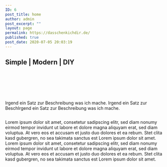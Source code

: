```yaml
---
ID: 6
post_title: home
author: admin
post_excerpt: ""
layout: page
permalink: https://dasschenkichdir.de/
published: true
post_date: 2020-07-05 20:03:19
---
```

<!-- wp:heading {"align":"center"} -->
<h2 class="has-text-align-center">Simple | Modern | DIY</h2>
<!-- /wp:heading -->

<!-- wp:spacer {"height":78} -->
<div style="height:78px" aria-hidden="true" class="wp-block-spacer"></div>
<!-- /wp:spacer -->

<!-- wp:paragraph -->
<p>Irgend ein Satz zur Beschreibung was ich mache. Irgend ein Satz zur BeschIrgend ein Satz zur Beschreibung was ich mache.</p>
<!-- /wp:paragraph -->

<!-- wp:image {"id":8,"sizeSlug":"large"} -->
<figure class="wp-block-image size-large"><img src="https://dasschenkichdir.de/wp-content/uploads/2020/07/Bath-Caddy-1024x768.jpg" alt="" class="wp-image-8"/></figure>
<!-- /wp:image -->

<!-- wp:paragraph -->
<p>Lorem ipsum dolor sit amet, consetetur sadipscing elitr, sed diam nonumy eirmod tempor invidunt ut labore et dolore magna aliquyam erat, sed diam voluptua. At vero eos et accusam et justo duo dolores et ea rebum. Stet clita kasd gubergren, no sea takimata sanctus est Lorem ipsum dolor sit amet. Lorem ipsum dolor sit amet, consetetur sadipscing elitr, sed diam nonumy eirmod tempor invidunt ut labore et dolore magna aliquyam erat, sed diam voluptua. At vero eos et accusam et justo duo dolores et ea rebum. Stet clita kasd gubergren, no sea takimata sanctus est Lorem ipsum dolor sit amet.</p>
<!-- /wp:paragraph -->